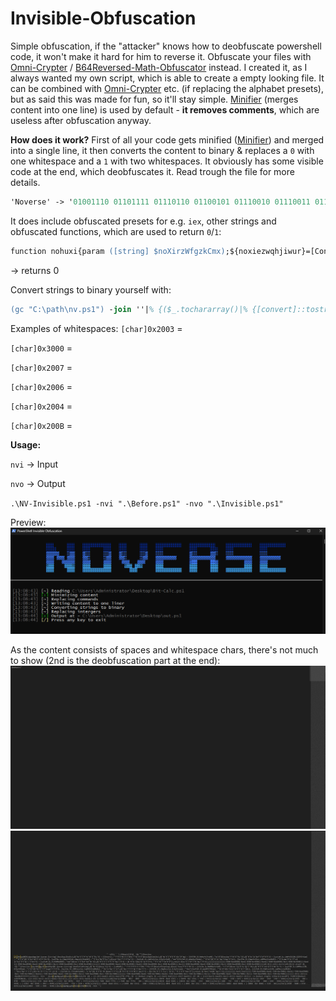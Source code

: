 # Invisible-Obfuscation

Simple obfuscation, if the "attacker" knows how to deobfuscate powershell code, it won't make it hard for him to reverse it. Obfuscate your files with [Omni-Crypter](https://github.com/5Noxi/Omni-Crypter) / [B64Reversed-Math-Obfuscator](https://github.com/5Noxi/B64Reversed-Math-Obfuscator) instead. I created it, as I always wanted my own script, which is able to create a empty looking file. It can be combined with [Omni-Crypter](https://github.com/5Noxi/Omni-Crypter) etc. (if replacing the alphabet presets), but as said this was made for fun, so it'll stay simple. [Minifier](https://github.com/5Noxi/PowerShell-Minifier) (merges content into one line) is used by default - **it removes comments**, which are useless after obfuscation anyway.

__How does it work?__
First of all your code gets minified ([Minifier](https://github.com/5Noxi/PowerShell-Minifier)) and merged into a single line, it then converts the content to binary & replaces a `0` with one whitespace and a `1` with two whitespaces. It obviously has some visible code at the end, which deobfuscates it. Read trough the file for more details.
```ps
'Noverse' -> '01001110 01101111 01110110 01100101 01110010 01110011 01100101' -> '​‌​​‌​​‌​​‌​‌​‌​​‌​​‌​‌​​‌​​‌​‌​‌​‌​‌​​‌​‌​​‌​​‌​‌​​‌​​‌​‌​‌​‌​‌​​‌​‌​‌​‌​‌​‌​‌​‌​​‌​‌​​‌​​‌​‌​​‌​‌​​‌​​‌​‌​​‌​​‌​​‌​‌​‌​​‌​​‌​‌​‌​‌​‌​​‌​‌​​‌​​‌​‌​​‌​​‌​‌​​‌​‌​​‌​​‌​‌​‌​​‌​‌​​‌​‌​‌​​‌​‌​‌​‌​‌​‌​‌​​‌​​‌​‌​​‌​​‌​​‌​‌​‌​​‌​​‌​​‌​‌​​‌​​‌​‌​‌​​‌​​‌​​‌​‌​​‌​​‌​​‌​‌​​‌​​‌​‌​​‌​‌​‌​‌​‌​‌​​‌​‌​‌​‌​‌​‌​‌​‌​​‌​‌​​‌​​‌​‌​​‌​‌​​‌​​‌​​‌​‌​​‌​​‌​‌​‌​​‌​​‌​‌​‌​‌​‌​​‌​‌​​‌​​‌​‌​​‌​​‌​‌​‌​‌​​‌​​‌​​‌​‌​​‌​‌​​‌​‌​​‌​​‌​‌​‌​​‌​‌​​‌​‌​‌​​‌​‌​‌​‌​‌​‌​‌​​‌​‌​​‌​‌​​‌​​‌​​‌​‌​​‌​​‌​​‌​‌​‌​​‌​‌​‌​​‌​​‌​‌​​‌​‌​‌​​‌​‌​​‌​​‌​​‌​‌​​‌​‌​‌​‌​​‌​​‌​‌​‌​​‌​‌​​‌​‌​‌​​‌​‌​​‌​​‌​‌​​‌​‌​​‌​‌​‌​​‌​‌​‌​‌​‌​​‌​​‌​‌​​‌​​‌​​‌​​‌​‌​​‌​​‌​​‌​‌​‌​​‌​​‌​‌​​‌​​‌​​‌​‌​​‌​‌​‌​‌​‌​​‌​​‌​​‌​‌​​‌​​‌​‌​​‌​‌​‌​​‌​​‌​​‌​‌​‌​​‌​​‌​‌​​‌​​‌​​‌​​‌​‌​​‌​​‌​​‌​‌​​‌​​‌​‌​‌​​‌​​‌​‌​‌​​‌​‌​​‌​‌​​‌​​‌​​‌​‌​‌​​‌​‌​‌​​‌​​‌​​‌​‌​‌​​‌​​‌​‌​​‌​​‌​‌​‌​​‌​‌​​'
```

It does include obfuscated presets for e.g. `iex`, other strings and obfuscated functions, which are used to return `0`/`1`:
```ps
function nohuxi{param ([string] $noXirzWfgzkCmx);${noxiezwqhjiwur}=[ConVert]::"f`R`Omba`Se64s`T`Ring"($noXirzwfgzkCmx);${no`X`I`W`D`E`Yqyta`D`R}=[syStem.io.memOrYSTREam]::"new"(${noxiezwqhjiwur});${`N`O`Xi`Q`C`Lo`Qrd`B`Nj}=[SysTEm.IO.COmPrESSion.GZipSTrEAm]::"new"(${no`Xiw`D`Ey`Qy`Tad`R},[sysTeM.IO.comPResSIoN.cOmpReSSIOnmoDe]::"`D`E`Compre`S`S");${`N`Ox`I`Q`Cloq`R`Db`N`J}=[syStEm.IO.COMpReSsiON.GzIpsTReaM]::"`N`E`W"([SySTEm.Io.mEmoRYSTREAm]::"new"(${noxiezwqhjiwur}),[SySTeM.Io.ComPressIon.coMpResSIOnMODe]::"`D`E`C`O`M`Pr`Es`S");${`No`X`I`Z`Kc`Mftgz`B`F}=[sYsTEM.io.stREAMreAder]::"new"(${n`Ox`Iqc`L`O`Qrd`Bnj});${`N`Ox`I`X`Sz`Lux`S`Wfy}=${`N`O`X`Iz`K`Cm`Ft`G`Z`B`F}."`R`Eadtoen`D"();return ${nox`Ixszl`Uxswfy}};(((((((((((((((((6531-Bxor-6531)-Band2*(6531-Band-6531))-Band((6531-Bxor-6531)-Bor2*(6531-Band-6531)))-Band(((6531-Bxor-6531)-Band2*(6531-Band-6531))-Bor((6531-Bxor-6531)-Bor2*(6531-Band-6531))))+((((6531-Bxor-6531)-Band2*(6531-Band-6531))-Band((6531-Bxor-6531)-Bor2*(6531-Band-6531)))-Bor(((6531-Bxor-6531)-Band2*(6531-Band-6531))-Bor((6531-Bxor-6531)-Bor2*(6531-Band-6531)))))+0)-0)))-shl1)-shr1)))+0)-0)))
```
-> returns 0

Convert strings to binary yourself with:
```ps
(gc "C:\path\nv.ps1") -join ''|% {($_.tochararray()|% {[convert]::tostring([byte][char]$_,2).padleft(8,'0')}) -join ' '}
```

Examples of whitespaces:
`[char]0x2003` = ` `

`[char]0x3000` = `　`

`[char]0x2007` = ` `

`[char]0x2006` = ` `

`[char]0x2004` = ` `

`[char]0x200B` = `​`

__**Usage:**__

`nvi` -> Input

`nvo` -> Output

`.\NV-Invisible.ps1 -nvi ".\Before.ps1" -nvo ".\Invisible.ps1"`

Preview:
![minpre](https://github.com/5Noxi/Invisible-Obfuscation/blob/main/invisible.png?raw=true)

As the content consists of spaces and whitespace chars, there's not much to show (2nd is the deobfuscation part at the end):
![minpre](https://github.com/5Noxi/Invisible-Obfuscation/blob/main/after1.png?raw=true)
![minpre](https://github.com/5Noxi/Invisible-Obfuscation/blob/main/after2.png?raw=true)
